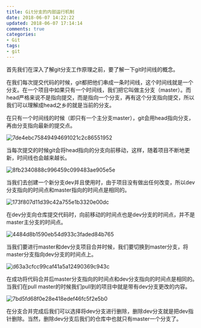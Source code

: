 ```yaml
---
title: Git分支的内部运行机制
date: 2018-06-07 14:22:22
updated: 2018-06-07 17:14:14
comments: true
categories:
- Git
tags:
- git
---
```


首先我们在深入了解git分支工作原理之前，要了解一下git时间线的概念。

在我们每次提交代码的时候，git都把他们串成一条时间线，这个时间线就是一个分支。在一个项目中如果只有一个时间线，我们把它叫做主分支（master）。而head严格来说不是指向提交，而是指向一个分支，再有这个分支指向提交，所以我们可以理解成head之乡的就是当前的分支。

在只有一个时间线的时候（即只有一个主分支master），git会用head指向分支，再由分支指向最新的提交点。

![7de4ebc75849494691021c2c86551952](7de4ebc75849494691021c2c86551952.png)

当每次提交的时候git会将head指向的分支向前移动，这样，随着项目不断地更新，时间线也会越来越长。

![8fb2340888c996459c099483ae905e5e](8fb2340888c996459c099483ae905e5e.png)

当我们去创建一个新分支dev并且使用时，由于项目没有做出任何改变，所以dev分支指向的时间点和master指向的时间点是相同的。

![173f807d11d39c42a755e1b3320e00dc](173f807d11d39c42a755e1b3320e00dc.png)

在dev分支向仓库提交代码时，向前移动的时间点也是dev分支的时间点，并不是master主分支的时间点。

![4484d8b1590eb54d933c3faded84b765](4484d8b1590eb54d933c3faded84b765.png)

当我们要进行master和dev分支项目合并时候，我们要切换到master分支，将master分支指向dev分支的时间点上。

![d63a3cfcc99caf41a5a12490369c943c](d63a3cfcc99caf41a5a12490369c943c.png)

在成功将代码合并后master分支指向的时间点和dev分支指向的时间点是相同的。当我们在pull master的时候我们pull到的项目中就是带有dev分支更改的内容。

![7bd5fd68f0e28e418edef46fc5f2e5b0](7bd5fd68f0e28e418edef46fc5f2e5b0.png)

在分支合并完成后我们可以选择将dev分支进行删除，删除dev分支就是把dev指针删除。当然，删除dev分支后我们的仓库中也就只有master一个分支了。